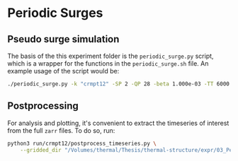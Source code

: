 # Periodic Surges

## Pseudo surge simulation 
The basis of the this experiment folder is the `periodic_surge.py` script, which is a wrapper for the functions in the `periodic_surge.sh` file. An example usage of the script would be: 
```bash
./periodic_surge.py -k "crmpt12" -SP 2 -QP 28 -beta 1.000e-03 -TT 6000
```

## Postprocessing 
For analysis and plotting, it's convenient to extract the timeseries of interest from the full `zarr` files. 
To do so, run: 
```bash 
python3 run/crmpt12/postprocess_timeseries.py \
    --gridded_dir "/Volumes/thermal/Thesis/thermal-structure/expr/03_PeriodicSurge/result/crmpt12/gridded/"
```
